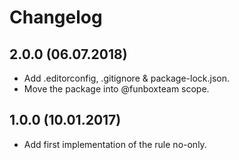 # Changelog

## 2.0.0 (06.07.2018)

* Add .editorconfig, .gitignore & package-lock.json.
* Move the package into @funboxteam scope.

## 1.0.0 (10.01.2017)

* Add first implementation of the rule no-only.
